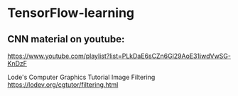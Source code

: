 # TensorFlow-learning

## CNN material on youtube:
https://www.youtube.com/playlist?list=PLkDaE6sCZn6Gl29AoE31iwdVwSG-KnDzF

Lode's Computer Graphics Tutorial Image Filtering
https://lodev.org/cgtutor/filtering.html
